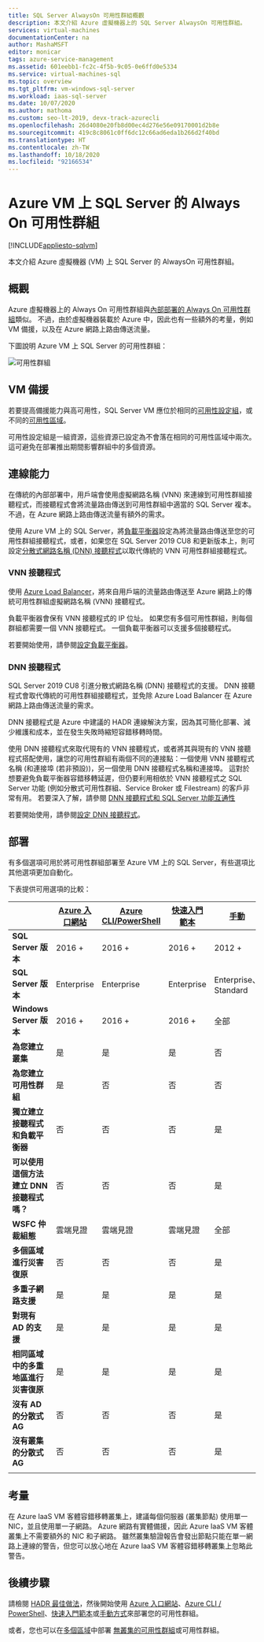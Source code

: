```yaml
---
title: SQL Server AlwaysOn 可用性群組概觀
description: 本文介紹 Azure 虛擬機器上的 SQL Server AlwaysOn 可用性群組。
services: virtual-machines
documentationCenter: na
author: MashaMSFT
editor: monicar
tags: azure-service-management
ms.assetid: 601eebb1-fc2c-4f5b-9c05-0e6ffd0e5334
ms.service: virtual-machines-sql
ms.topic: overview
ms.tgt_pltfrm: vm-windows-sql-server
ms.workload: iaas-sql-server
ms.date: 10/07/2020
ms.author: mathoma
ms.custom: seo-lt-2019, devx-track-azurecli
ms.openlocfilehash: 26d4080e20fb8d00ec4d276e56e09170001d2b8e
ms.sourcegitcommit: 419c8c8061c0ff6dc12c66ad6eda1b266d2f40bd
ms.translationtype: HT
ms.contentlocale: zh-TW
ms.lasthandoff: 10/18/2020
ms.locfileid: "92166534"
---
```

# <a name="always-on-availability-group-on-sql-server-on-azure-vms"></a>Azure VM 上 SQL Server 的 Always On 可用性群組
[!INCLUDE[appliesto-sqlvm](../../includes/appliesto-sqlvm.md)]

本文介紹 Azure 虛擬機器 (VM) 上 SQL Server 的 AlwaysOn 可用性群組。 

## <a name="overview"></a>概觀

Azure 虛擬機器上的 Always On 可用性群組與[內部部署的 Always On 可用性群組](/sql/database-engine/availability-groups/windows/always-on-availability-groups-sql-server)類似。 不過，由於虛擬機器裝載於 Azure 中，因此也有一些額外的考量，例如 VM 備援，以及在 Azure 網路上路由傳送流量。 

下圖說明 Azure VM 上 SQL Server 的可用性群組：

![可用性群組](./media/availability-group-overview/00-EndstateSampleNoELB.png)


## <a name="vm-redundancy"></a>VM 備援 

若要提高備援能力與高可用性，SQL Server VM 應位於相同的[可用性設定組](../../../virtual-machines/windows/tutorial-availability-sets.md#availability-set-overview)，或不同的[可用性區域](/azure/availability-zones/az-overview)。

可用性設定組是一組資源，這些資源已設定為不會落在相同的可用性區域中兩次。 這可避免在部署推出期間影響群組中的多個資源。 


## <a name="connectivity"></a>連線能力 

在傳統的內部部署中，用戶端會使用虛擬網路名稱 (VNN) 來連線到可用性群組接聽程式，而接聽程式會將流量路由傳送到可用性群組中適當的 SQL Server 複本。 不過，在 Azure 網路上路由傳送流量有額外的需求。 

使用 Azure VM 上的 SQL Server，將[負載平衡器](availability-group-vnn-azure-load-balancer-configure.md)設定為將流量路由傳送至您的可用性群組接聽程式，或者，如果您在 SQL Server 2019 CU8 和更新版本上，則可設定[分散式網路名稱 (DNN) 接聽程式](availability-group-distributed-network-name-dnn-listener-configure.md)以取代傳統的 VNN 可用性群組接聽程式。 


### <a name="vnn-listener"></a>VNN 接聽程式 

使用 [Azure Load Balancer](../../../load-balancer/load-balancer-overview.md)，將來自用戶端的流量路由傳送至 Azure 網路上的傳統可用性群組虛擬網路名稱 (VNN) 接聽程式。 

負載平衡器會保有 VNN 接聽程式的 IP 位址。 如果您有多個可用性群組，則每個群組都需要一個 VNN 接聽程式。 一個負載平衡器可以支援多個接聽程式。

若要開始使用，請參閱[設定負載平衡器](availability-group-vnn-azure-load-balancer-configure.md)。 

### <a name="dnn-listener"></a>DNN 接聽程式

SQL Server 2019 CU8 引進分散式網路名稱 (DNN) 接聽程式的支援。 DNN 接聽程式會取代傳統的可用性群組接聽程式，並免除 Azure Load Balancer 在 Azure 網路上路由傳送流量的需求。 

DNN 接聽程式是 Azure 中建議的 HADR 連線解決方案，因為其可簡化部署、減少維護和成本，並在發生失敗時縮短容錯移轉時間。 

使用 DNN 接聽程式來取代現有的 VNN 接聽程式，或者將其與現有的 VNN 接聽程式搭配使用，讓您的可用性群組有兩個不同的連接點：一個使用 VNN 接聽程式名稱 (和連接埠 (若非預設))，另一個使用 DNN 接聽程式名稱和連接埠。 這對於想要避免負載平衡器容錯移轉延遲，但仍要利用相依於 VNN 接聽程式之 SQL Server 功能 (例如分散式可用性群組、Service Broker 或 Filestream) 的客戶非常有用。 若要深入了解，請參閱 [DNN 接聽程式和 SQL Server 功能互通性](availability-group-dnn-interoperability.md)

若要開始使用，請參閱[設定 DNN 接聽程式](availability-group-distributed-network-name-dnn-listener-configure.md)。


## <a name="deployment"></a>部署 

有多個選項可用於將可用性群組部署至 Azure VM 上的 SQL Server，有些選項比其他選項更加自動化。 

下表提供可用選項的比較： 

| |**[Azure 入口網站](availability-group-azure-portal-configure.md)**|**[Azure CLI/PowerShell](availability-group-az-cli-configure.md)**|**[快速入門範本](availability-group-quickstart-template-configure.md)**|**[手動](availability-group-manually-configure-prerequisites-tutorial.md)** | 
|---------|---------|---------|--------- |---------|
|**SQL Server 版本** |2016 + |2016 +|2016 +|2012 +|
|**SQL Server 版本** |Enterprise |Enterprise |Enterprise |Enterprise、Standard|
|**Windows Server 版本**| 2016 + | 2016 + | 2016 + | 全部| 
|**為您建立叢集**|是|是 | 是 |否|
|**為您建立可用性群組** |是 |否|否|否|
|**獨立建立接聽程式和負載平衡器** |否|否|否|是|
|**可以使用這個方法建立 DNN 接聽程式嗎？**|否|否|否|是|
|**WSFC 仲裁組態**|雲端見證|雲端見證|雲端見證|全部|
|**多個區域進行災害復原** |否|否|否|是|
|**多重子網路支援** |是|是|是|是|
|**對現有 AD 的支援**|是|是|是|是|
|**相同區域中的多重地區進行災害復原**|是|是|是|是|
|**沒有 AD 的分散式 AG**|否|否|否|是|
|**沒有叢集的分散式 AG** |否|否|否|是|
||||||



## <a name="considerations"></a>考量 

在 Azure IaaS VM 客體容錯移轉叢集上，建議每個伺服器 (叢集節點) 使用單一 NIC，並且使用單一子網路。 Azure 網路有實體備援，因此 Azure IaaS VM 客體叢集上不需要額外的 NIC 和子網路。 雖然叢集驗證報告會發出節點只能在單一網路上連線的警告，但您可以放心地在 Azure IaaS VM 客體容錯移轉叢集上忽略此警告。 

## <a name="next-steps"></a>後續步驟

請檢閱 [HADR 最佳做法](hadr-cluster-best-practices.md)，然後開始使用 [Azure 入口網站](availability-group-azure-portal-configure.md)、[Azure CLI / PowerShell](availability-group-az-cli-configure.md)、[快速入門範本](availability-group-quickstart-template-configure.md)或[手動方式](availability-group-manually-configure-prerequisites-tutorial.md)來部署您的可用性群組。

或者，您也可以在[多個區域](availability-group-manually-configure-multiple-regions.md)中部署 [無叢集的可用性群組](availability-group-clusterless-workgroup-configure.md)或可用性群組。 
